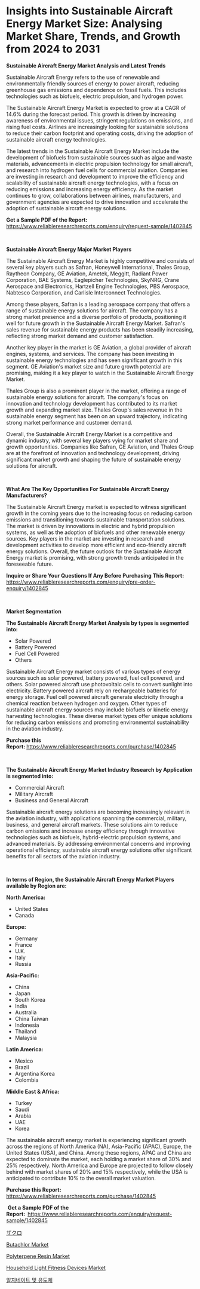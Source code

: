 <p><h1>Insights into Sustainable Aircraft Energy Market Size: Analysing Market Share, Trends, and Growth from 2024 to 2031</h1></p><p><strong>Sustainable Aircraft Energy Market Analysis and Latest Trends</strong></p>
<p><p>Sustainable Aircraft Energy refers to the use of renewable and environmentally friendly sources of energy to power aircraft, reducing greenhouse gas emissions and dependence on fossil fuels. This includes technologies such as biofuels, electric propulsion, and hydrogen power.</p><p>The Sustainable Aircraft Energy Market is expected to grow at a CAGR of 14.6% during the forecast period. This growth is driven by increasing awareness of environmental issues, stringent regulations on emissions, and rising fuel costs. Airlines are increasingly looking for sustainable solutions to reduce their carbon footprint and operating costs, driving the adoption of sustainable aircraft energy technologies.</p><p>The latest trends in the Sustainable Aircraft Energy Market include the development of biofuels from sustainable sources such as algae and waste materials, advancements in electric propulsion technology for small aircraft, and research into hydrogen fuel cells for commercial aviation. Companies are investing in research and development to improve the efficiency and scalability of sustainable aircraft energy technologies, with a focus on reducing emissions and increasing energy efficiency. As the market continues to grow, collaborations between airlines, manufacturers, and government agencies are expected to drive innovation and accelerate the adoption of sustainable aircraft energy solutions.</p></p>
<p><strong>Get a Sample PDF of the Report:&nbsp;</strong> <a href="https://www.reliableresearchreports.com/enquiry/request-sample/1402845">https://www.reliableresearchreports.com/enquiry/request-sample/1402845</a></p>
<p>&nbsp;</p>
<p><strong>Sustainable Aircraft Energy Major Market Players</strong></p>
<p><p>The Sustainable Aircraft Energy Market is highly competitive and consists of several key players such as Safran, Honeywell International, Thales Group, Raytheon Company, GE Aviation, Ametek, Meggitt, Radiant Power Corporation, BAE Systems, Eaglepicher Technologies, SkyNRG, Crane Aerospace and Electronics, Hartzell Engine Technologies, PBS Aerospace, Nabtesco Corporation, and Carlisle Interconnect Technologies.</p><p>Among these players, Safran is a leading aerospace company that offers a range of sustainable energy solutions for aircraft. The company has a strong market presence and a diverse portfolio of products, positioning it well for future growth in the Sustainable Aircraft Energy Market. Safran's sales revenue for sustainable energy products has been steadily increasing, reflecting strong market demand and customer satisfaction.</p><p>Another key player in the market is GE Aviation, a global provider of aircraft engines, systems, and services. The company has been investing in sustainable energy technologies and has seen significant growth in this segment. GE Aviation's market size and future growth potential are promising, making it a key player to watch in the Sustainable Aircraft Energy Market.</p><p>Thales Group is also a prominent player in the market, offering a range of sustainable energy solutions for aircraft. The company's focus on innovation and technology development has contributed to its market growth and expanding market size. Thales Group's sales revenue in the sustainable energy segment has been on an upward trajectory, indicating strong market performance and customer demand.</p><p>Overall, the Sustainable Aircraft Energy Market is a competitive and dynamic industry, with several key players vying for market share and growth opportunities. Companies like Safran, GE Aviation, and Thales Group are at the forefront of innovation and technology development, driving significant market growth and shaping the future of sustainable energy solutions for aircraft.</p></p>
<p>&nbsp;</p>
<p><strong>What Are The Key Opportunities For Sustainable Aircraft Energy Manufacturers?</strong></p>
<p><p>The Sustainable Aircraft Energy market is expected to witness significant growth in the coming years due to the increasing focus on reducing carbon emissions and transitioning towards sustainable transportation solutions. The market is driven by innovations in electric and hybrid propulsion systems, as well as the adoption of biofuels and other renewable energy sources. Key players in the market are investing in research and development activities to develop more efficient and eco-friendly aircraft energy solutions. Overall, the future outlook for the Sustainable Aircraft Energy market is promising, with strong growth trends anticipated in the foreseeable future.</p></p>
<p><strong>Inquire or Share Your Questions If Any Before Purchasing This Report:</strong> <a href="https://www.reliableresearchreports.com/enquiry/pre-order-enquiry/1402845">https://www.reliableresearchreports.com/enquiry/pre-order-enquiry/1402845</a></p>
<p>&nbsp;</p>
<p><strong>Market Segmentation</strong></p>
<p><strong>The Sustainable Aircraft Energy Market Analysis by types is segmented into:</strong></p>
<p><ul><li>Solar Powered</li><li>Battery Powered</li><li>Fuel Cell Powered</li><li>Others</li></ul></p>
<p><p>Sustainable Aircraft Energy market consists of various types of energy sources such as solar powered, battery powered, fuel cell powered, and others. Solar powered aircraft use photovoltaic cells to convert sunlight into electricity. Battery powered aircraft rely on rechargeable batteries for energy storage. Fuel cell powered aircraft generate electricity through a chemical reaction between hydrogen and oxygen. Other types of sustainable aircraft energy sources may include biofuels or kinetic energy harvesting technologies. These diverse market types offer unique solutions for reducing carbon emissions and promoting environmental sustainability in the aviation industry.</p></p>
<p><strong>Purchase this Report:&nbsp;</strong><a href="https://www.reliableresearchreports.com/purchase/1402845">https://www.reliableresearchreports.com/purchase/1402845</a></p>
<p>&nbsp;</p>
<p><strong>The Sustainable Aircraft Energy Market Industry Research by Application is segmented into:</strong></p>
<p><ul><li>Commercial Aircraft</li><li>Military Aircraft</li><li>Business and General Aircraft</li></ul></p>
<p><p>Sustainable aircraft energy solutions are becoming increasingly relevant in the aviation industry, with applications spanning the commercial, military, business, and general aircraft markets. These solutions aim to reduce carbon emissions and increase energy efficiency through innovative technologies such as biofuels, hybrid-electric propulsion systems, and advanced materials. By addressing environmental concerns and improving operational efficiency, sustainable aircraft energy solutions offer significant benefits for all sectors of the aviation industry.</p></p>
<p>&nbsp;</p>
<p><strong>In terms of Region, the Sustainable Aircraft Energy Market Players available by Region are:</strong></p>
<p>
    <p> <strong> North America: </strong>
        <ul>
            <li>United States</li>
            <li>Canada</li>
        </ul>
        </p> 
    <p> <strong> Europe: </strong>
        <ul>
            <li>Germany</li>
            <li>France</li>
            <li>U.K.</li>
            <li>Italy</li>
            <li>Russia</li>
        </ul>
        </p> 
    <p> <strong> Asia-Pacific: </strong>
        <ul>
            <li>China</li>
            <li>Japan</li>
            <li>South Korea</li>
            <li>India</li>
            <li>Australia</li>
            <li>China Taiwan</li>
            <li>Indonesia</li>
            <li>Thailand</li>
            <li>Malaysia</li>
        </ul>
        </p> 
    <p> <strong> Latin America: </strong>
        <ul>
            <li>Mexico</li>
            <li>Brazil</li>
            <li>Argentina Korea</li>
            <li>Colombia</li>
        </ul>
        </p> 
    <p> <strong> Middle East & Africa: </strong>
        <ul>
            <li>Turkey</li>
            <li>Saudi</li>
            <li>Arabia</li>
            <li>UAE</li>
            <li>Korea</li>
        </ul>
    </p>
    </p>
<p><p>The sustainable aircraft energy market is experiencing significant growth across the regions of North America (NA), Asia-Pacific (APAC), Europe, the United States (USA), and China. Among these regions, APAC and China are expected to dominate the market, each holding a market share of 30% and 25% respectively. North America and Europe are projected to follow closely behind with market shares of 20% and 15% respectively, while the USA is anticipated to contribute 10% to the overall market valuation.</p></p>
<p><strong>Purchase this Report: </strong><a href="https://www.reliableresearchreports.com/purchase/1402845">https://www.reliableresearchreports.com/purchase/1402845</a></p>
<p>&nbsp;<strong>Get a Sample PDF of the Report:&nbsp;&nbsp;</strong><a href="https://www.reliableresearchreports.com/enquiry/request-sample/1402845">https://www.reliableresearchreports.com/enquiry/request-sample/1402845</a></p>
<p><strong></strong></p>
<p><p><a href="https://medium.com/@andym141978/%E6%9F%98%E6%A6%B4%E5%B8%82%E5%A0%B4%E3%81%AE%E5%88%86%E6%9E%90-%E3%82%B0%E3%83%AD%E3%83%BC%E3%83%90%E3%83%AB%E7%94%A3%E6%A5%AD%E3%81%AE%E5%B1%95%E6%9C%9B%E3%81%A8%E4%BA%88%E6%B8%AC-2024%E5%B9%B4%E3%81%8B%E3%82%892031%E5%B9%B4%E3%81%BE%E3%81%A7-16d78b26eac6">ザクロ</a></p><p><a href="https://view.publitas.com/reportprime-1/insights-into-butachlor-market-size-analysing-market-share-trends-and-growth-from-2024-to-2031/">Butachlor Market</a></p><p><a href="https://view.publitas.com/reportprime-1/polyterpene-resin-market-share-market-new-trends-analysis-report-by-type-by-application-by-end-use-by-region-and-segment-forecasts-2024-2031/">Polyterpene Resin Market</a></p><p><a href="https://angry-finch-aaf.notion.site/Global-Household-Light-Fitness-Devices-Market-Size-and-Market-Trends-Insights-and-Projections-from--2100384fbd1c4dfb877295603a0b6162">Household Light Fitness Devices Market</a></p><p><a href="https://medium.com/@tobykub4685/%EC%95%8C%EA%B8%B4%EC%82%B0-%EB%B0%8F-%ED%8C%8C%EC%83%9D%EB%AC%BC-%EC%8B%9C%EC%9E%A5-%EC%9C%A0%ED%98%95-%EC%9D%91%EC%9A%A9-%EB%B0%8F-%EC%A7%80%EB%A6%AC%EC%97%90-%EB%8C%80%ED%95%9C-%ED%8F%AC%EA%B4%84%EC%A0%81%EC%9D%B8-%ED%8F%89%EA%B0%80-f938ddcb6469">알지네이트 및 유도체</a></p></p>